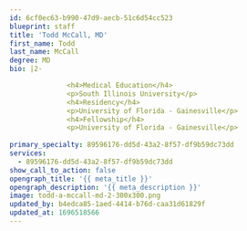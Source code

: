 ```yaml
---
id: 6cf0ec63-b990-47d9-aecb-51c6d54cc523
blueprint: staff
title: 'Todd McCall, MD'
first_name: Todd
last_name: McCall
degree: MD
bio: |2-

              <h4>Medical Education</h4>
              <p>South Illinois University</p>
              <h4>Residency</h4>
              <p>University of Florida - Gainesville</p>
              <h4>Fellowship</h4>
              <p>University of Florida - Gainesville</p>
          
primary_specialty: 89596176-dd5d-43a2-8f57-df9b59dc73dd
services:
  - 89596176-dd5d-43a2-8f57-df9b59dc73dd
show_call_to_action: false
opengraph_title: '{{ meta_title }}'
opengraph_description: '{{ meta_description }}'
image: todd-a-mccall-md-2-300x300.png
updated_by: b4edca85-1aed-4414-b76d-caa31d61829f
updated_at: 1696518566
---
```

